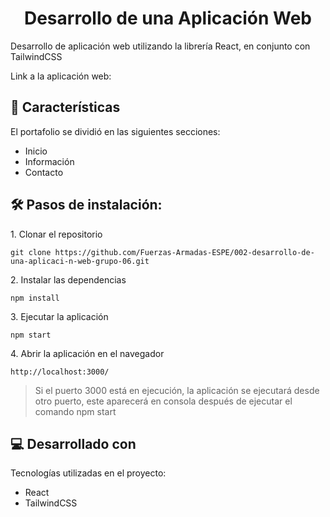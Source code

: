 <h1 align="center" id="title">Desarrollo de una Aplicación Web</h1>

<p id="description">Desarrollo de aplicación web utilizando la librería React, en conjunto con TailwindCSS</p>

<p>Link a la aplicación web: </p>

<h2>🧐 Características</h2>

El portafolio se dividió en las siguientes secciones:

- Inicio
- Información
- Contacto

<h2>🛠️ Pasos de instalación:</h2>

<p>1. Clonar el repositorio</p>

```
git clone https://github.com/Fuerzas-Armadas-ESPE/002-desarrollo-de-una-aplicaci-n-web-grupo-06.git
```

<p>2. Instalar las dependencias</p>

```
npm install
```

<p>3. Ejecutar la aplicación</p>

```
npm start
```

<p>4. Abrir la aplicación en el navegador</p>

```
http://localhost:3000/
```

> Si el puerto 3000 está en ejecución, la aplicación se ejecutará desde otro puerto, este aparecerá en consola después de ejecutar el comando npm start

<h2>💻 Desarrollado con</h2>

Tecnologías utilizadas en el proyecto:

- React
- TailwindCSS
